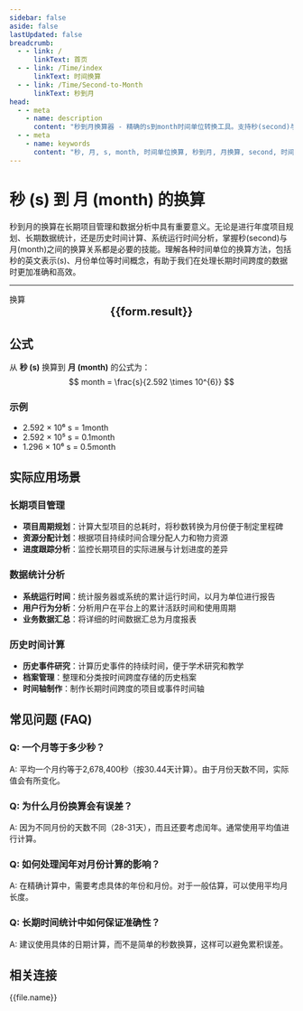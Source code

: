 ```yaml
---
sidebar: false
aside: false
lastUpdated: false
breadcrumb:
  - - link: /
      linkText: 首页
  - - link: /Time/index
      linkText: 时间换算
  - - link: /Time/Second-to-Month
      linkText: 秒到月
head:
  - - meta
    - name: description
      content: "秒到月换算器 - 精确的s到month时间单位转换工具。支持秒(second)与月(month)之间的快速换算，适用于长期项目管理、数据统计分析、历史时间计算等场景。提供详细的换算公式、实际应用场景和常见问题解答。"
  - - meta
    - name: keywords
      content: "秒, 月, s, month, 时间单位换算, 秒到月, 月换算, second, 时间换算器, 分秒换算, 秒单位换算, 秒转换, s是什么单位, 小时单位, 秒的换算, 时间秒, 秒换算小时, 时间转化, 一秒, 秒的定义, 秒单位, 秒换算, 分秒符号, 一个月多少秒, 月份时间计算, 秒的英文, 时间秒, 时间单位, 时间换算, 月份单位, 长期时间统计"
---
```

# 秒 (s) 到 月 (month) 的换算

秒到月的换算在长期项目管理和数据分析中具有重要意义。无论是进行年度项目规划、长期数据统计，还是历史时间计算、系统运行时间分析，掌握秒(second)与月(month)之间的换算关系都是必要的技能。理解各种时间单位的换算方法，包括秒的英文表示(s)、月份单位等时间概念，有助于我们在处理长期时间跨度的数据时更加准确和高效。

---
<script setup>
import { onMounted, reactive, inject, ref } from 'vue'
import { NButton,NForm ,NFormItem,NInput,NInputNumber,NSelect,NCard,useMessage,NGrid ,NGi  } from 'naive-ui'
import { defineClientComponent } from 'vitepress'
import { Time } from '../../files';

const convert = inject('convert')
const seoKey = ['分秒换算','秒单位换算','秒转换','s是什么单位','小时单位','秒的换算','时间 秒','秒换算小时','时间转化','一秒','秒的定义','秒单位','秒换算','分秒符号','一个月多少秒','月份时间计算','秒的英文','时间秒','时间单位','时间换算','月份单位','长期时间统计']
const form = reactive({
  number: null,
  result: '',
  title: '秒到月换算器'
})

const convertHandler = () => {
  if (form.number !== null && !isNaN(form.number)) {
    const convertedValue = parseFloat(form.number) / 2592000
    form.result = `${form.number}s = ${convertedValue.toFixed(6)}month`
  } else {
    form.result = '请输入有效的数值。'
  }
}
</script>

<n-card :title="form.title" size="small" :bordered="false" style="margin-bottom: 16px">
  <n-form size="large" :model="form">
    <n-form-item label="秒 (s)">
      <n-input-number v-model:value="form.number" placeholder="输入秒" style="width: 100%" />
    </n-form-item>
    <n-form-item>
      <n-button type="info" @click="convertHandler" block>换算</n-button>
    </n-form-item>
  </n-form>
  <template #footer>
    <div style="font-size: 12px; color: #666; text-align: center;">
      <span v-for="(keyword, index) in seoKey" :key="index">
        {{ keyword }}<span v-if="index < seoKey.length - 1"> | </span>
      </span>
    </div>
  </template>
</n-card>

<n-card  embedded :bordered="false" hoverable>
  <div  style="text-align:center;font-size:20px;">
    <strong>{{form.result}}</strong>
  </div>
</n-card>

## 公式

从 **秒 (s)** 换算到 **月 (month)** 的公式为：
$$ month = \frac{s}{2.592 \times 10^{6}} $$

### 示例
- 2.592 × 10⁶ s = 1month
- 2.592 × 10⁵ s = 0.1month
- 1.296 × 10⁶ s = 0.5month

## 实际应用场景

### 长期项目管理
- **项目周期规划**：计算大型项目的总耗时，将秒数转换为月份便于制定里程碑
- **资源分配计划**：根据项目持续时间合理分配人力和物力资源
- **进度跟踪分析**：监控长期项目的实际进展与计划进度的差异

### 数据统计分析
- **系统运行时间**：统计服务器或系统的累计运行时间，以月为单位进行报告
- **用户行为分析**：分析用户在平台上的累计活跃时间和使用周期
- **业务数据汇总**：将详细的时间数据汇总为月度报表

### 历史时间计算
- **历史事件研究**：计算历史事件的持续时间，便于学术研究和教学
- **档案管理**：整理和分类按时间跨度存储的历史档案
- **时间轴制作**：制作长期时间跨度的项目或事件时间轴

## 常见问题 (FAQ)

### Q: 一个月等于多少秒？
A: 平均一个月约等于2,678,400秒（按30.44天计算）。由于月份天数不同，实际值会有所变化。

### Q: 为什么月份换算会有误差？
A: 因为不同月份的天数不同（28-31天），而且还要考虑闰年。通常使用平均值进行计算。

### Q: 如何处理闰年对月份计算的影响？
A: 在精确计算中，需要考虑具体的年份和月份。对于一般估算，可以使用平均月长度。

### Q: 长期时间统计中如何保证准确性？
A: 建议使用具体的日期计算，而不是简单的秒数换算，这样可以避免累积误差。
## 相关连接
<n-grid x-gap="12" :cols="2">
  <n-gi v-for="(file, index) in Time" :key="index">
    <n-button
      text
      tag="a"
      :href="file.path"
      type="info"
    >
      {{file.name}}
    </n-button>
  </n-gi>
</n-grid>